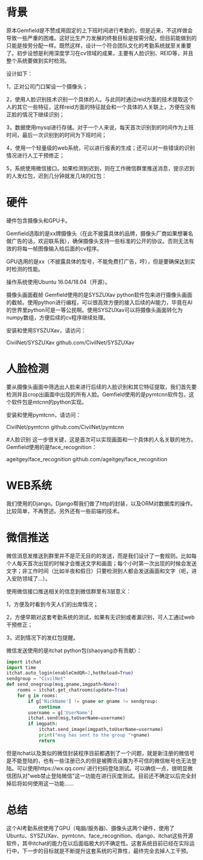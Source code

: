 # 背景
原本Gemfield是不赞成用固定的上下班时间进行考勤的，但是近来，不这样做会导致一些严重的困难。这好比生产力发展的终极目标是按需分配，但目前能做到的只能是按劳分配一样。既然这样，设计一个符合团队文化的考勤系统就至关重要了。初步设想是利用深度学习在cv领域的成果，主要有人脸识别、REID等，并且整个系统要做到实时检测。

设计如下：

1，正对公司门口架设一个摄像头；

2，使用人脸识别技术识别一个具体的人。与此同时通过reid方面的技术提取这个人的其它一些特征，这样reid方面的特征就会和一个具体的人关联上，方便在没有正脸的情况下继续识别；

3，数据使用mysql进行存储。对于一个人来说，每天首次识别到的时间作为上班时间，最后一次识别到的时间为下班时间；

4，使用一个轻量级的web系统，可以进行报表的生成；还可以对一些错误的识别情况进行人工干预修正；

5，系统使用微信接口。如果检测到迟到，则在工作微信群里推送消息，提示迟到的人发红包，迟到几分钟就发几块的红包：


# 硬件
硬件包含摄像头和GPU卡。

Gemfield选取的是xx牌摄像头（在此不披露具体的品牌，摄像头厂商如果想署名做广告的话，欢迎联系我），确保摄像头支持一些标准的公开的协议。否则无法有效的将每一帧图像输入给后面的cv程序。

GPU选用的是xx（不披露具体的型号，不能免费打广告，哼），但是要确保达到实时检测的性能。

操作系统使用Ubuntu 16.04/18.04（开源）。

摄像头画面截帧
Gemfield使用的是SYSZUXav python软件包来进行摄像头画面的截帧。使用python进行编程，可以很高效方便的接入后续的AI能力，毕竟在AI的世界里python可是一等公民啊。使用SYSZUXav可以将摄像头画面转化为numpy数组，方便后续的cv程序继续处理。

安装和使用SYSZUXav，请访问：

CivilNet/SYSZUXav
​github.com/CivilNet/SYSZUXav



# 人脸检测
要从摄像头画面中筛选出人脸来进行后续的人脸识别和其它特征提取，我们首先要检测并且crop出画面中出现的所有人脸。Gemfield使用的是pymtcnn软件包，这个软件包是mtcnn的python实现。

安装和使用pymtcnn，请访问：

CivilNet/pymtcnn
​github.com/CivilNet/pymtcnn

#人脸识别
这一步很关键，这是首次可以实现画面和一个具体的人名关联的地方。Gemfield使用的是face_recognition：

ageitgey/face_recognition
​github.com/ageitgey/face_recognition

# WEB系统
我们使用的Django。Django帮我们做了http的封装，以及ORM对数据库的操作。比较简单，不再赘述。另外还有一些前端的技术。

# 微信推送
微信消息发推送到群里并不是茫无目的的发送，而是我们设计了一套规则。比如每个人每天首次出现的时候才会推送文字和画面；每个小时第一次出现的时候会发送文字；非工作时间（比如半夜和假日）只要检测到人都会发送画面和文字（呃，进入安防领域了...）。

使用微信接口推送相关的信息到微信群里有3层意义：

1，方便及时看到今天人们的出席情况；

2，方便早期对这套考勤系统的测试，如果有无识别或者漏识别，可人工通过web干预修正；

3，迟到情况下的发红包提醒。

微信发送使用的是itchat python包(shaoyang亦有贡献）：

```python
import itchat
import time
itchat.auto_login(enableCmdQR=2,hotReload=True)
sendgroup = "CivilNet"
def send_onegroup(msg,gname,imgpath=None):
    rooms = itchat.get_chatrooms(update=True)
    for g in rooms:
        if g['NickName'] != gname or gname != sendgroup:
            continue
        username = g['UserName']
        itchat.send(msg,toUserName=username)
        if imgpath:
            itchat.send_image(imgpath,toUserName=username)
            print("msg has sent to the group "+gname)
            return
```

但是itchat以及类似的微信封装程序目前都遇到了一个问题，就是新注册的微信号是不能登陆的，也有一些注册已久的但是被腾讯设置为不可信的微信帐号也无法登陆。可以使用https://wx.qq.com/ 进行扫码登陆测试。可以确信一点，很明显微信团队对"web禁止登陆微信"这一功能在进行灰度测试。目前还不确定以后完全封掉后将如何使用这一功能......

# 总结
这个AI考勤系统使用了GPU（电脑/服务器)、摄像头这两个硬件，使用了Ubuntu、SYSZUXav、pymtcnn、face_recognition、django、itchat这些开源软件，其中itchat的能力在以后面临极大的不确定性。这套系统目前已经在实际运行中，下一步的目标就是不断提升这套系统的可靠性，最终完全去掉人工干预。
